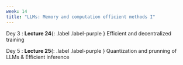```yaml
---
week: 14
title: "LLMs: Memory and computation efficient methods I"
---
```


Dey 3
: **Lecture 24**{: .label .label-purple } Efficient and decentralized training

Dey 5
: **Lecture 25**{: .label .label-purple } Quantization and prunning of LLMs & Efficient inference